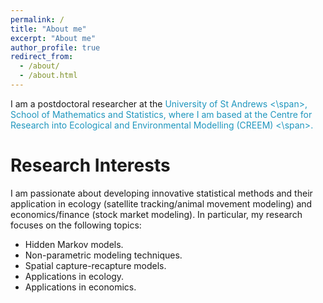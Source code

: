```yaml
---
permalink: /
title: "About me"
excerpt: "About me"
author_profile: true
redirect_from: 
  - /about/
  - /about.html
---
```


I am a postdoctoral researcher at the <span style="color: #1f96be;"> University of St Andrews <\span>, School of Mathematics and Statistics, where I am based at the <span style="color: #1f96be;"> Centre for Research into Ecological and Environmental Modelling (CREEM) <\span>.

Research Interests
======
I am passionate about developing innovative statistical methods and their application in ecology (satellite tracking/animal movement modeling) and economics/finance (stock market modeling). In particular, my research focuses on the following topics:

- Hidden Markov models.
- Non-parametric modeling techniques.
- Spatial capture-recapture models. 
- Applications in ecology.
- Applications in economics.
